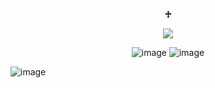 <p align="center"

## **♱**

<p align="center">

<img src="https://komarev.com/ghpvc/?username=kysouu&color=bab9b5">

<p align="center"

 ![image](https://github.com/user-attachments/assets/1bcd8bb9-eef5-45cb-8fcf-95bcd3676358) ![image](https://github.com/user-attachments/assets/1ddabf1c-ea7c-45b5-bd09-6e9237f8e76e)

![image](https://github.com/user-attachments/assets/fc842e81-c3f4-4873-bd71-22155ad1e622)
